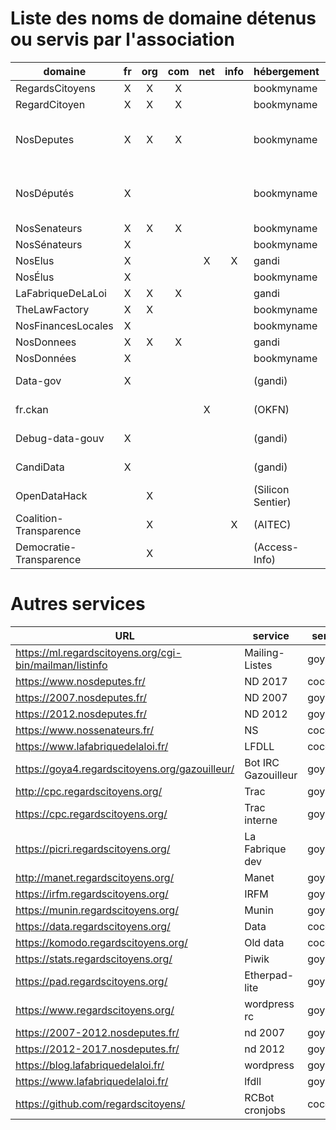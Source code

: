# Liste des noms de domaine détenus ou servis par l'association

|         domaine         | fr | org | com | net | info | hébergement       | serveur                             |
|-------------------------|:--:|:---:|:---:|:---:|:----:|-------------------|-------------------------------------|
| RegardsCitoyens         | X  |  X  |  X  |     |      | bookmyname        | goya4                               |
| RegardCitoyen           | X  |  X  |  X  |     |      | bookmyname        | goya4                               |
| NosDeputes              | X  |  X  |  X  |     |      | bookmyname        | cocolulu2 (2017), goya4 (2007/2012) |
| NosDéputés              | X  |     |     |     |      | bookmyname        | cocolulu2 (2017), goya4 (2007/2012) |
| NosSenateurs            | X  |  X  |  X  |     |      | bookmyname        | cocolulu2                           |
| NosSénateurs            | X  |     |     |     |      | bookmyname        | cocolulu2                           |
| NosElus                 | X  |     |     |  X  |  X   | gandi             |                                     |
| NosÉlus                 | X  |     |     |     |      | bookmyname        |                                     |
| LaFabriqueDeLaLoi       | X  |  X  |  X  |     |      | gandi             | cocolulu2                           |
| TheLawFactory           | X  |  X  |     |     |      | bookmyname        | cocolulu2                           |
| NosFinancesLocales      | X  |     |     |     |      | bookmyname        | goya4                               |
| NosDonnees              | X  |  X  |  X  |     |      | gandi             | goya4                               |
| NosDonnées              | X  |     |     |     |      | bookmyname        | goya4                               |
| Data-gov                | X  |     |     |     |      | (gandi)           | goya4 (closed)                      |
| fr.ckan                 |    |     |     |  X  |      | (OKFN)            | goya4 (closed)                      |
| Debug-data-gouv         | X  |     |     |     |      | (gandi)           | komodo (closed)                     |
| CandiData               | X  |     |     |     |      | (gandi)           | komodo (closed)                     |
| OpenDataHack            |    |  X  |     |     |      | (Silicon Sentier) | komodo (closed)                     |
| Coalition-Transparence  |    |  X  |     |     |  X   | (AITEC)           | komodo (closed)                     |
| Democratie-Transparence |    |  X  |     |     |      | (Access-Info)     | komodo (closed)                     |


# Autres services


|               URL                                        |          service    |  serveur                             |
|----------------------------------------------------------|---------------------|--------------------------------------|
| https://ml.regardscitoyens.org/cgi-bin/mailman/listinfo  | Mailing-Listes      | goya4                                |  
| https://www.nosdeputes.fr/                               | ND 2017             | cocolulu2                            |  
| https://2007.nosdeputes.fr/                              | ND 2007             | goya4                                |  
| https://2012.nosdeputes.fr/                              | ND 2012             | goya4                                |  
| https://www.nossenateurs.fr/                             | NS                  | cocolulu2                            |  
| https://www.lafabriquedelaloi.fr/                        | LFDLL               | cocolulu2                            |  
| https://goya4.regardscitoyens.org/gazouilleur/           | Bot IRC Gazouilleur | goya4                                |
| http://cpc.regardscitoyens.org/                          | Trac                | goya4                                |
| https://cpc.regardscitoyens.org/                         | Trac interne        | goya4                                |
| https://picri.regardscitoyens.org/                       | La Fabrique dev     | goya4                                |
| http://manet.regardscitoyens.org/                        | Manet               | goya4                                |
| https://irfm.regardscitoyens.org/                        | IRFM                | goya4                                |
| https://munin.regardscitoyens.org/                       | Munin               | goya4                                |
| https://data.regardscitoyens.org/                        | Data                | cocolulu2                            |
| https://komodo.regardscitoyens.org/                      | Old data            | cocolulu2                            |
| https://stats.regardscitoyens.org/                       | Piwik               | goya4                                |
| https://pad.regardscitoyens.org/                         | Etherpad-lite       | goya4                                |
| https://www.regardscitoyens.org/                         | wordpress rc        | goya4                                |
| https://2007-2012.nosdeputes.fr/                         | nd 2007             | goya4                                |
| https://2012-2017.nosdeputes.fr/                         | nd 2012             | goya4                                |
| https://blog.lafabriquedelaloi.fr/                       | wordpress           | goya4                                |
| https://www.lafabriquedelaloi.fr/                        | lfdll               | goya4                                |
| https://github.com/regardscitoyens/                      | RCBot cronjobs      | cocolulu2                            |
